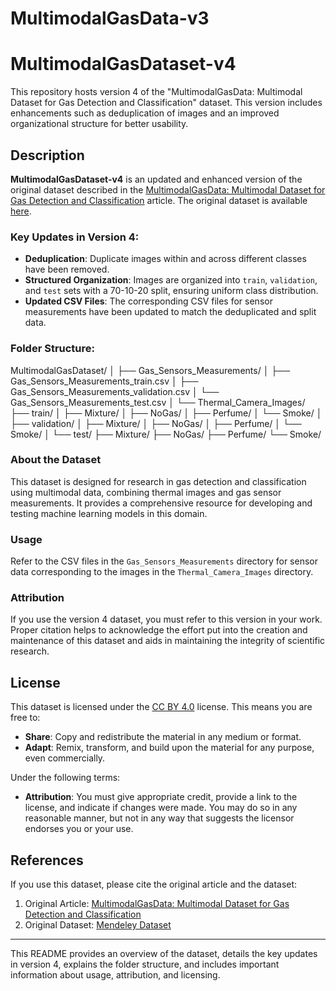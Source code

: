 # MultimodalGasData-v3
# MultimodalGasDataset-v4

This repository hosts version 4 of the "MultimodalGasData: Multimodal Dataset for Gas Detection and Classification" dataset. This version includes enhancements such as deduplication of images and an improved organizational structure for better usability.

## Description

**MultimodalGasDataset-v4** is an updated and enhanced version of the original dataset described in the [MultimodalGasData: Multimodal Dataset for Gas Detection and Classification](https://www.mdpi.com/2306-5729/7/8/112) article. The original dataset is available [here](https://data.mendeley.com/datasets/zkwgkjkjn9/2).

### Key Updates in Version 4:

- **Deduplication**: Duplicate images within and across different classes have been removed.
- **Structured Organization**: Images are organized into `train`, `validation`, and `test` sets with a 70-10-20 split, ensuring uniform class distribution.
- **Updated CSV Files**: The corresponding CSV files for sensor measurements have been updated to match the deduplicated and split data.

### Folder Structure:

MultimodalGasDataset/
│
├── Gas_Sensors_Measurements/
│ ├── Gas_Sensors_Measurements_train.csv
│ ├── Gas_Sensors_Measurements_validation.csv
│ └── Gas_Sensors_Measurements_test.csv
│
└── Thermal_Camera_Images/
├── train/
│ ├── Mixture/
│ ├── NoGas/
│ ├── Perfume/
│ └── Smoke/
│
├── validation/
│ ├── Mixture/
│ ├── NoGas/
│ ├── Perfume/
│ └── Smoke/
│
└── test/
├── Mixture/
├── NoGas/
├── Perfume/
└── Smoke/

### About the Dataset

This dataset is designed for research in gas detection and classification using multimodal data, combining thermal images and gas sensor measurements. It provides a comprehensive resource for developing and testing machine learning models in this domain.

### Usage

Refer to the CSV files in the `Gas_Sensors_Measurements` directory for sensor data corresponding to the images in the `Thermal_Camera_Images` directory.

### Attribution

If you use the version 4 dataset, you must refer to this version in your work. Proper citation helps to acknowledge the effort put into the creation and maintenance of this dataset and aids in maintaining the integrity of scientific research.

## License

This dataset is licensed under the [CC BY 4.0](https://creativecommons.org/licenses/by/4.0/) license. This means you are free to:

- **Share**: Copy and redistribute the material in any medium or format.
- **Adapt**: Remix, transform, and build upon the material for any purpose, even commercially.

Under the following terms:

- **Attribution**: You must give appropriate credit, provide a link to the license, and indicate if changes were made. You may do so in any reasonable manner, but not in any way that suggests the licensor endorses you or your use.

## References

If you use this dataset, please cite the original article and the dataset:

1. Original Article: [MultimodalGasData: Multimodal Dataset for Gas Detection and Classification](https://www.mdpi.com/2306-5729/7/8/112)
2. Original Dataset: [Mendeley Dataset](https://data.mendeley.com/datasets/zkwgkjkjn9/2)

---

This README provides an overview of the dataset, details the key updates in version 4, explains the folder structure, and includes important information about usage, attribution, and licensing.


